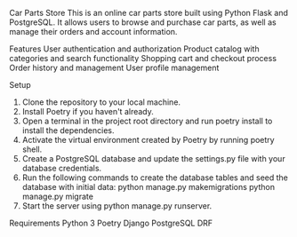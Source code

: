 Car Parts Store
This is an online car parts store built using Python Flask and PostgreSQL. It allows users to browse and purchase car parts, as well as manage their orders and account information.

Features
User authentication and authorization
Product catalog with categories and search functionality
Shopping cart and checkout process
Order history and management
User profile management

Setup

1. Clone the repository to your local machine.
2. Install Poetry if you haven't already.
3. Open a terminal in the project root directory and run poetry install to install the dependencies.
4. Activate the virtual environment created by Poetry by running poetry shell.
5. Create a PostgreSQL database and update the settings.py file with your database credentials.
6. Run the following commands to create the database tables and seed the database with initial data:
python manage.py makemigrations
python manage.py migrate
7. Start the server using python manage.py runserver.

Requirements
Python 3
Poetry
Django
PostgreSQL
DRF
